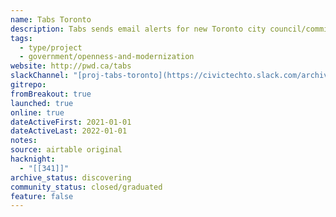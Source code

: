 ```yaml
---
name: Tabs Toronto
description: Tabs sends email alerts for new Toronto city council/committee agenda items.
tags:
  - type/project
  - government/openness-and-modernization
website: http://pwd.ca/tabs
slackChannel: "[proj-tabs-toronto](https://civictechto.slack.com/archives/C01P1EV5F3J)"
gitrepo: 
fromBreakout: true
launched: true
online: true
dateActiveFirst: 2021-01-01
dateActiveLast: 2022-01-01
notes: 
source: airtable original
hacknight:
  - "[[341]]"
archive_status: discovering
community_status: closed/graduated
feature: false
---
```

